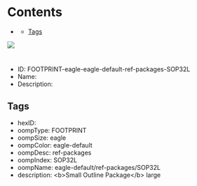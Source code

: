 



Contents
========

* [](#)
	* [Tags](#tags)
  
![][im]
# 

- ID: FOOTPRINT-eagle-eagle-default-ref-packages-SOP32L
- Name: 
- Description: 

## Tags

- hexID: 
- oompType: FOOTPRINT
- oompSize: eagle
- oompColor: eagle-default
- oompDesc: ref-packages
- oompIndex: SOP32L
- oompName: eagle-default/ref-packages/SOP32L
- description: &lt;b&gt;Small Outline Package&lt;/b&gt; large



[im]: image.png
